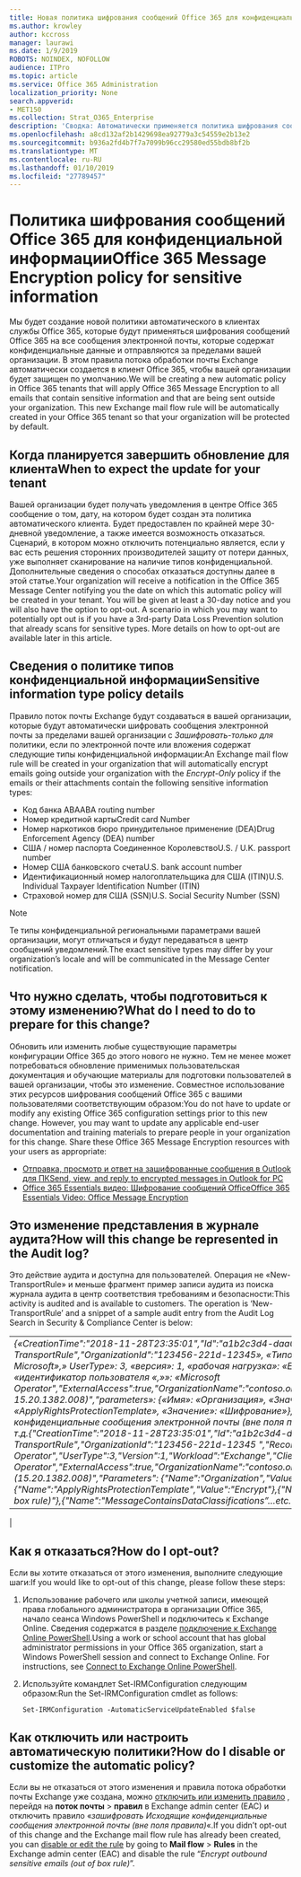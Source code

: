 ```yaml
---
title: Новая политика шифрования сообщений Office 365 для конфиденциальной информации
ms.author: krowley
author: kccross
manager: laurawi
ms.date: 1/9/2019
ROBOTS: NOINDEX, NOFOLLOW
audience: ITPro
ms.topic: article
ms.service: Office 365 Administration
localization_priority: None
search.appverid:
- MET150
ms.collection: Strat_O365_Enterprise
description: 'Сводка: Автоматически применяется политика шифрования сообщений Office 365 для развертывания для всех клиентов типы конфиденциальной информации.'
ms.openlocfilehash: a8cd132af2b1429698ea92779a3c54559e2b13e2
ms.sourcegitcommit: b936a2fd4b7f7a7099b96cc29580ed55bdb8bf2b
ms.translationtype: MT
ms.contentlocale: ru-RU
ms.lasthandoff: 01/10/2019
ms.locfileid: "27789457"
---
```

# <a name="office-365-message-encryption-policy-for-sensitive-information"></a><span data-ttu-id="aded8-103">Политика шифрования сообщений Office 365 для конфиденциальной информации</span><span class="sxs-lookup"><span data-stu-id="aded8-103">Office 365 Message Encryption policy for sensitive information</span></span>

<span data-ttu-id="aded8-p101">Мы будет создание новой политики автоматического в клиентах службы Office 365, которые будут применяться шифрования сообщений Office 365 на все сообщения электронной почты, которые содержат конфиденциальные данные и отправляются за пределами вашей организации. В этом правила потока обработки почты Exchange автоматически создается в клиент Office 365, чтобы вашей организации будет защищен по умолчанию.</span><span class="sxs-lookup"><span data-stu-id="aded8-p101">We will be creating a new automatic policy in Office 365 tenants that will apply Office 365 Message Encryption to all emails that contain sensitive information and that are being sent outside your organization. This new Exchange mail flow rule will be automatically created in your Office 365 tenant so that your organization will be protected by default.</span></span>

## <a name="when-to-expect-the-update-for-your-tenant"></a><span data-ttu-id="aded8-106">Когда планируется завершить обновление для клиента</span><span class="sxs-lookup"><span data-stu-id="aded8-106">When to expect the update for your tenant</span></span>

<span data-ttu-id="aded8-p102">Вашей организации будет получать уведомления в центре Office 365 сообщение о том, дату, на котором будет создан эта политика автоматического клиента. Будет предоставлен по крайней мере 30-дневной уведомление, а также имеется возможность отказаться. Сценарий, в котором можно отключить потенциально является, если у вас есть решения сторонних производителей защиту от потери данных, уже выполняет сканирование на наличие типов конфиденциальной. Дополнительные сведения о способах отказаться доступны далее в этой статье.</span><span class="sxs-lookup"><span data-stu-id="aded8-p102">Your organization will receive a notification in the Office 365 Message Center notifying you the date on which this automatic policy will be created in your tenant. You will be given at least a 30-day notice and you will also have the option to opt-out. A scenario in which you may want to potentially opt out is if you have a 3rd-party Data Loss Prevention solution that already scans for sensitive types. More details on how to opt-out are available later in this article.</span></span>

## <a name="sensitive-information-type-policy-details"></a><span data-ttu-id="aded8-110">Сведения о политике типов конфиденциальной информации</span><span class="sxs-lookup"><span data-stu-id="aded8-110">Sensitive information type policy details</span></span>

<span data-ttu-id="aded8-111">Правило поток почты Exchange будут создаваться в вашей организации, которые будут автоматически шифровать сообщения электронной почты за пределами вашей организации с *Зашифровать-только для* политики, если по электронной почте или вложения содержат следующие типы конфиденциальной информации:</span><span class="sxs-lookup"><span data-stu-id="aded8-111">An Exchange mail flow rule will be created in your organization that will automatically encrypt emails going outside your organization with the *Encrypt-Only* policy if the emails or their attachments contain the following sensitive information types:</span></span>

- <span data-ttu-id="aded8-112">Код банка ABA</span><span class="sxs-lookup"><span data-stu-id="aded8-112">ABA routing number</span></span>
- <span data-ttu-id="aded8-113">Номер кредитной карты</span><span class="sxs-lookup"><span data-stu-id="aded8-113">Credit card Number</span></span>
- <span data-ttu-id="aded8-114">Номер наркотиков бюро принудительное применение (DEA)</span><span class="sxs-lookup"><span data-stu-id="aded8-114">Drug Enforcement Agency (DEA) number</span></span>
- <span data-ttu-id="aded8-p103">США / номер паспорта Соединенное Королевство</span><span class="sxs-lookup"><span data-stu-id="aded8-p103">U.S. / U.K. passport number</span></span>
- <span data-ttu-id="aded8-117">Номер США банковского счета</span><span class="sxs-lookup"><span data-stu-id="aded8-117">U.S. bank account number</span></span>
- <span data-ttu-id="aded8-118">Идентификационный номер налогоплательщика для США (ITIN)</span><span class="sxs-lookup"><span data-stu-id="aded8-118">U.S. Individual Taxpayer Identification Number (ITIN)</span></span>
- <span data-ttu-id="aded8-119">Страховой номер для США (SSN)</span><span class="sxs-lookup"><span data-stu-id="aded8-119">U.S. Social Security Number (SSN)</span></span>

> [!Note]
> <span data-ttu-id="aded8-120">Те типы конфиденциальной региональными параметрами вашей организации, могут отличаться и будут передаваться в центр сообщений уведомлений.</span><span class="sxs-lookup"><span data-stu-id="aded8-120">The exact sensitive types may differ by your organization’s locale and will be communicated in the Message Center notification.</span></span>

## <a name="what-do-i-need-to-do-to-prepare-for-this-change"></a><span data-ttu-id="aded8-121">Что нужно сделать, чтобы подготовиться к этому изменению?</span><span class="sxs-lookup"><span data-stu-id="aded8-121">What do I need to do to prepare for this change?</span></span>

<span data-ttu-id="aded8-p104">Обновить или изменить любые существующие параметры конфигурации Office 365 до этого нового не нужно. Тем не менее может потребоваться обновление применимых пользовательская документация и обучающие материалы для подготовки пользователей в вашей организации, чтобы это изменение. Совместное использование этих ресурсов шифрования сообщений Office 365 с вашими пользователями соответствующим образом:</span><span class="sxs-lookup"><span data-stu-id="aded8-p104">You do not have to update or modify any existing Office 365 configuration settings prior to this new change. However, you may want to update any applicable end-user documentation and training materials to prepare people in your organization for this change. Share these Office 365 Message Encryption resources with your users as appropriate:</span></span>

- [<span data-ttu-id="aded8-125">Отправка, просмотр и ответ на зашифрованные сообщения в Outlook для ПК</span><span class="sxs-lookup"><span data-stu-id="aded8-125">Send, view, and reply to encrypted messages in Outlook for PC</span></span>](https://support.office.com/article/send-view-and-reply-to-encrypted-messages-in-outlook-for-pc-eaa43495-9bbb-4fca-922a-df90dee51980)
- [<span data-ttu-id="aded8-126">Office 365 Essentials видео: Шифрование сообщений Office</span><span class="sxs-lookup"><span data-stu-id="aded8-126">Office 365 Essentials Video: Office Message Encryption</span></span>](https://youtu.be/CQR0cG_iEUc)

## <a name="how-will-this-change-be-represented-in-the-audit-log"></a><span data-ttu-id="aded8-127">Это изменение представления в журнале аудита?</span><span class="sxs-lookup"><span data-stu-id="aded8-127">How will this change be represented in the Audit log?</span></span>

<span data-ttu-id="aded8-p105">Это действие аудита и доступна для пользователей.  Операция не «New-TransportRule» и меньше фрагмент пример записи аудита из поиска журнала аудита в центр соответствия требованиям и безопасности:</span><span class="sxs-lookup"><span data-stu-id="aded8-p105">This activity is audited and is available to customers.  The operation is ‘New-TransportRule’ and a snippet of a sample audit entry from the Audit Log Search in Security & Compliance Center is below:</span></span>

|     |
| --- |
| <span data-ttu-id="aded8-130">*{«CreationTime":"2018-11-28T23:35:01","Id":"a1b2c3d4-daa0-4c4f-a019-03a1234a1b0c","Operation":"New-TransportRule","OrganizationId":"123456-221d-12345», «Типом записи»: 1, «ResultStatus»: «True», «UserKey»: «Оператор Microsoft»,» UserType»: 3, «версия»: 1, «рабочая нагрузка»: «Exchange», «ClientIP»: «123.456.147.68:17584», «ObjectId»: «идентификатор пользователя «,»»: «Microsoft Operator","ExternalAccess":true,"OrganizationName":"contoso.onmicrosoft.com","OriginatingServer":"CY4PR13MBXXXX ( 15.20.1382.008)","parameters»: {«Имя»: «Организация», «Значение»: "d 123456 221-12346" {«Имя»: «ApplyRightsProtectionTemplate», «Значение»: «Шифрование»}, {«Имя»: «Имя», «Значение»: «Шифрование исходящих конфиденциальные сообщения электронной почты (вне поля правила)»}, {«Имя»:» MessageContainsDataClassifications»... и т.д.*</span><span class="sxs-lookup"><span data-stu-id="aded8-130">*{"CreationTime":"2018-11-28T23:35:01","Id":"a1b2c3d4-daa0-4c4f-a019-03a1234a1b0c","Operation":"New-TransportRule","OrganizationId":"123456-221d-12345 ","RecordType":1,"ResultStatus":"True","UserKey":"Microsoft Operator","UserType":3,"Version":1,"Workload":"Exchange","ClientIP":"123.456.147.68:17584","ObjectId":"","UserId":"Microsoft Operator","ExternalAccess":true,"OrganizationName":"contoso.onmicrosoft.com","OriginatingServer":"CY4PR13MBXXXX (15.20.1382.008)","Parameters": {"Name":"Organization","Value":"123456-221d-12346"{"Name":"ApplyRightsProtectionTemplate","Value":"Encrypt"},{"Name":"Name","Value":"Encrypt outbound sensitive emails (out of box rule)"},{"Name":"MessageContainsDataClassifications”…etc.*</span></span>
 |

## <a name="how-do-i-opt-out"></a><span data-ttu-id="aded8-131">Как я отказаться?</span><span class="sxs-lookup"><span data-stu-id="aded8-131">How do I opt-out?</span></span>

<span data-ttu-id="aded8-132">Если вы хотите отказаться от этого изменения, выполните следующие шаги:</span><span class="sxs-lookup"><span data-stu-id="aded8-132">If you would like to opt-out of this change, please follow these steps:</span></span>

1. <span data-ttu-id="aded8-p106">Использование рабочего или школы учетной записи, имеющей права глобального администратора в организации Office 365, начало сеанса Windows PowerShell и подключитесь к Exchange Online. Сведения содержатся в разделе [подключение к Exchange Online PowerShell](https://aka.ms/exopowershell).</span><span class="sxs-lookup"><span data-stu-id="aded8-p106">Using a work or school account that has global administrator permissions in your Office 365 organization, start a Windows PowerShell session and connect to Exchange Online. For instructions, see [Connect to Exchange Online PowerShell](https://aka.ms/exopowershell).</span></span>
2. <span data-ttu-id="aded8-135">Используйте командлет Set-IRMConfiguration следующим образом:</span><span class="sxs-lookup"><span data-stu-id="aded8-135">Run the Set-IRMConfiguration cmdlet as follows:</span></span>

   ```
   Set-IRMConfiguration -AutomaticServiceUpdateEnabled $false
   ```

## <a name="how-do-i-disable-or-customize-the-automatic-policy"></a><span data-ttu-id="aded8-136">Как отключить или настроить автоматическую политики?</span><span class="sxs-lookup"><span data-stu-id="aded8-136">How do I disable or customize the automatic policy?</span></span>

<span data-ttu-id="aded8-137">Если вы не отказаться от этого изменения и правила потока обработки почты Exchange уже создана, можно [отключить или изменить правило](https://docs.microsoft.com/exchange/security-and-compliance/mail-flow-rules/manage-mail-flow-rules#enable-or-disable-a-mail-flow-rule) , перейдя на **поток почты** > **правил** в Exchange admin center (EAC) и отключить правило «*зашифровать Исходящие конфиденциальные сообщения электронной почты (вне поля правила)*«.</span><span class="sxs-lookup"><span data-stu-id="aded8-137">If you didn’t opt-out of this change and the Exchange mail flow rule has already been created, you can [disable or edit the rule](https://docs.microsoft.com/exchange/security-and-compliance/mail-flow-rules/manage-mail-flow-rules#enable-or-disable-a-mail-flow-rule) by going to **Mail flow** > **Rules** in the Exchange admin center (EAC) and disable the rule “*Encrypt outbound sensitive emails (out of box rule)*”.</span></span>
